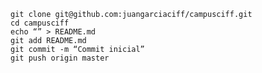     git clone git@github.com:juangarciaciff/campusciff.git
    cd campusciff
    echo “” > README.md
    git add README.md
    git commit -m “Commit inicial”
    git push origin master
